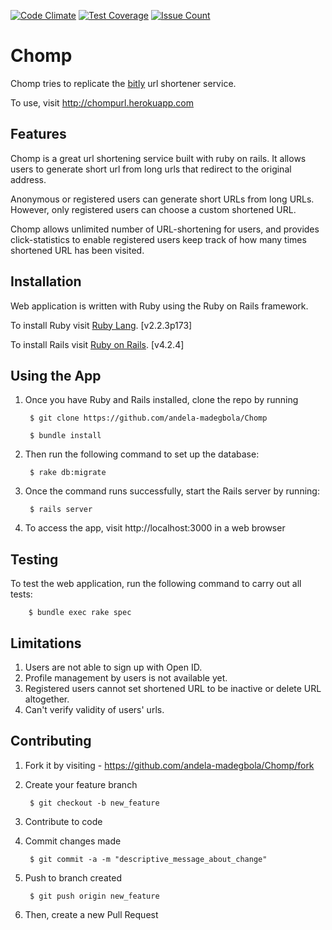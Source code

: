 [![Code Climate](https://codeclimate.com/github/andela-madegbola/chomp/badges/gpa.svg)](https://codeclimate.com/github/andela-madegbola/chomp) [![Test Coverage](https://codeclimate.com/github/andela-madegbola/chomp/badges/coverage.svg)](https://codeclimate.com/github/andela-madegbola/chomp/coverage) [![Issue Count](https://codeclimate.com/github/andela-madegbola/chomp/badges/issue_count.svg)](https://codeclimate.com/github/andela-madegbola/chomp)

# Chomp

Chomp tries to replicate the [bitly](https://www.bit.ly) url shortener service.

To use, visit http://chompurl.herokuapp.com


## Features

Chomp is a great url shortening service built with ruby on rails. It allows users to generate short url from long urls that redirect to the original address.

Anonymous or registered users can generate short URLs from long URLs. However, only registered users can choose a custom shortened URL.

Chomp allows unlimited number of URL-shortening for users, and provides click-statistics to enable registered users keep track of how many times shortened URL has been visited.


## Installation
Web application is written with Ruby using the Ruby on Rails framework.

To install Ruby visit [Ruby Lang](https://www.ruby-lang.org). [v2.2.3p173]

To install Rails visit [Ruby on Rails](http://rubyonrails.org/). [v4.2.4]


## Using the App

1. Once you have Ruby and Rails installed, clone the repo by running

        $ git clone https://github.com/andela-madegbola/Chomp

        $ bundle install

3. Then run the following command to set up the database:

        $ rake db:migrate

4. Once the command runs successfully, start the Rails server by running:

        $ rails server

4. To access the app, visit http://localhost:3000 in a web browser

## Testing

To test the web application, run the following command to carry out all tests:

        $ bundle exec rake spec


## Limitations
1. Users are not able to sign up with Open ID.
2. Profile management by users is not available yet.
3. Registered users cannot set shortened URL to be inactive or delete URL altogether.
4. Can't verify validity of users' urls.

## Contributing

1. Fork it by visiting - https://github.com/andela-madegbola/Chomp/fork

2. Create your feature branch

        $ git checkout -b new_feature

3. Contribute to code

4. Commit changes made

        $ git commit -a -m "descriptive_message_about_change"

5. Push to branch created

        $ git push origin new_feature

6. Then, create a new Pull Request
